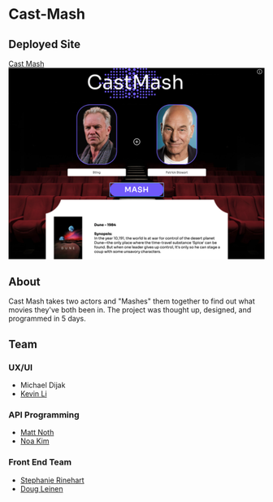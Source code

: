 # Cast-Mash
## Deployed Site
[Cast Mash](https://cast-mash.netlify.app/)
![Cast Mash Screenshot](screengrab.png)
## About
Cast Mash takes two actors and "Mashes" them together to find out what movies they've both been in.  The project was thought up, designed, and programmed in 5 days. 

## Team
### UX/UI
- Michael Dijak
- [Kevin Li](https://www.kevinli.design/)

### API Programming
- [Matt Noth](https://github.com/mattnoth)
- [Noa Kim](https://github.com/noanonoa)

### Front End Team
- [Stephanie Rinehart](https://github.com/mlisdev)
- [Doug Leinen](https://github.com/daleinen7)